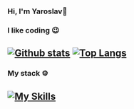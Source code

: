 ### Hi, I'm Yaroslav👋
### I like coding 😉
<a href="#">![Github stats](https://github-readme-stats.vercel.app/api?username=Yaroslav-Zozulya&theme=blueberry&count_private=true&hide_border=true&line_height=20)</a>
<a href="#">![Top Langs](https://github-readme-stats.vercel.app/api/top-langs/?username=Yaroslav-Zozulya&layout=compact&theme=blueberry&count_private=true&hide_border=true)</a>
---

### My stack ⚙️
[![My Skills](https://skillicons.dev/icons?i=html,css,sass,js,ts,react,nextjs,nodejs,express,nestjs,postgres,mongodb&perline=7)](https://skillicons.dev)
---
<!--
**Yaroslav-Zozulya/Yaroslav-Zozulya** is a ✨ _special_ ✨ repository because its `README.md` (this file) appears on your GitHub profile.

Here are some ideas to get you started:

- 🔭 I’m currently working on ...
- 🌱 I’m currently learning ...
- 👯 I’m looking to collaborate on ...
- 🤔 I’m looking for help with ...
- 💬 Ask me about ...
- 📫 How to reach me: ...
- 😄 Pronouns: ...
- ⚡ Fun fact: ...
-->
